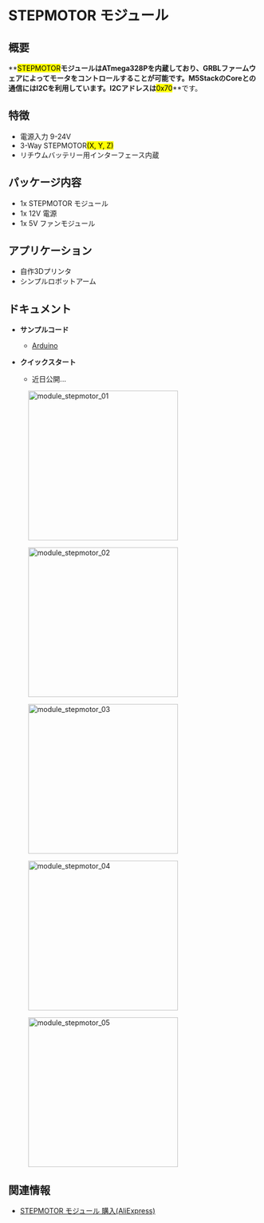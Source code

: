 # STEPMOTOR モジュール



## 概要

**<mark>STEPMOTOR</mark>**モジュールはATmega328Pを内蔵しており、GRBLファームウェアによってモータをコントロールすることが可能です。M5StackのCoreとの通信にはI2Cを利用しています。I2Cアドレスは**<mark>0x70</mark>**です。

## 特徴

- 電源入力 9-24V
- 3-Way STEPMOTOR<mark>(X, Y, Z)</mark>
- リチウムバッテリー用インターフェース内蔵

## パッケージ内容

- 1x STEPMOTOR モジュール
- 1x 12V 電源
- 1x 5V ファンモジュール

## アプリケーション

- 自作3Dプリンタ
- シンプルロボットアーム

## ドキュメント

- **サンプルコード**
  - [Arduino](https://github.com/m5stack/stepmotor_module/tree/master/Example/StepMotor_M5test)

- **クイックスタート**
  - 近日公開...

<figure>
    <img src="assets/img/product_pics/modules/module_stepmotor_01.png" alt="module_stepmotor_01" height="300px" width="300px">
</figure>
<figure>
    <img src="assets/img/product_pics/modules/module_stepmotor_02.png" alt="module_stepmotor_02" height="300px" width="300px">
</figure>
<figure>
    <img src="assets/img/product_pics/modules/module_stepmotor_03.png" alt="module_stepmotor_03" height="300px" width="300px">
</figure>
<figure>
    <img src="assets/img/product_pics/modules/module_stepmotor_04.png" alt="module_stepmotor_04" height="300px" width="300px">
</figure>
<figure>
    <img src="assets/img/product_pics/modules/module_stepmotor_05.png" alt="module_stepmotor_05" height="300px" width="300px">
</figure>

## 関連情報

- [STEPMOTOR モジュール 購入(AliExpress)](https://www.aliexpress.com/store/product/M5Stack-Stepmotor-arduino-ESP32-GRBL-12C-MEGA328P-12-DC/3226069_32889109142.html)